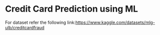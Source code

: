 # Credit Card Prediction using ML
For dataset refer the following link:https://www.kaggle.com/datasets/mlg-ulb/creditcardfraud
